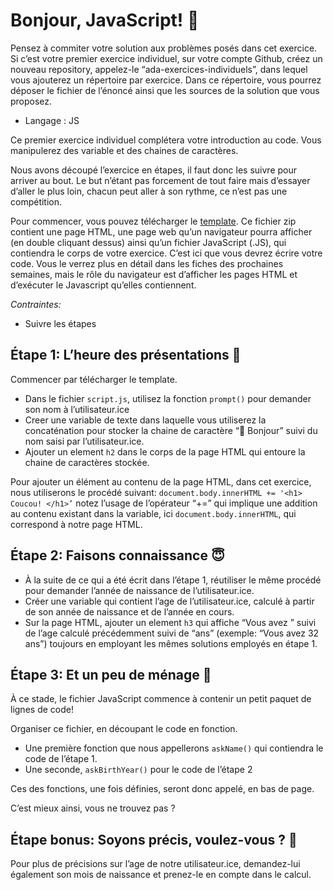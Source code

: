 # Bonjour, JavaScript! 👋

Pensez à commiter votre solution aux problèmes posés dans cet exercice.
Si c’est votre premier exercice individuel, sur votre compte Github, créez un nouveau repository, appelez-le “ada-exercices-individuels”, dans lequel vous ajouterez un répertoire par exercice. Dans ce répertoire, vous pourrez déposer le fichier de l’énoncé ainsi que les sources de la solution que vous proposez.

- Langage : JS


Ce premier exercice individuel complétera votre introduction au code. Vous manipulerez des variable et des chaines de caractères.

Nous avons découpé l’exercice en étapes, il faut donc les suivre pour arriver au bout.
Le but n’étant pas forcement de tout faire mais d’essayer d’aller le plus loin, chacun peut aller à son rythme, ce n’est pas une compétition.

Pour commencer, vous pouvez télécharger le [template](https://github.com/adatechschool/exercices-individuels/raw/master/html_template.zip). Ce fichier zip contient une page HTML, une page web qu’un navigateur pourra afficher (en double cliquant dessus) ainsi qu’un fichier JavaScript (.JS), qui contiendra le corps de votre exercice. C’est ici que vous devrez écrire votre code. Vous le verrez plus en détail dans les fiches des prochaines semaines, mais le rôle du navigateur est d’afficher les pages HTML et d’exécuter le Javascript qu’elles contiennent.

*Contraintes:* 

- Suivre les étapes

## Étape 1: L’heure des présentations 🤝

Commencer par télécharger le template.

- Dans le fichier `script.js`, utilisez la fonction `prompt()` pour demander son nom à l’utilisateur.ice
- Creer une variable de texte dans laquelle vous utiliserez la concaténation pour stocker la chaine de caractère “👋 Bonjour” suivi du nom saisi par l’utilisateur.ice.
- Ajouter un element `h2` dans le corps de la page HTML qui entoure la chaine de caractères stockée.

Pour ajouter un élément au contenu de la page HTML, dans cet exercice, nous utiliserons le procédé suivant:
`document.body.innerHTML += '<h1> Coucou! </h1>’` notez l’usage de l’opérateur “+=” qui implique une addition au contenu existant dans la variable, ici `document.body.innerHTML`, qui correspond à notre page HTML.

## Étape 2: Faisons connaissance 😇

- À la suite de ce qui a été écrit dans l’étape 1, réutiliser le même procédé pour demander l’année de naissance de l’utilisateur.ice.
- Créer une variable qui contient l’age de l’utilisateur.ice, calculé à partir de son année de naissance et de l’année en cours.
- Sur la page HTML, ajouter un element `h3` qui affiche “Vous avez ” suivi de l’age calculé précédemment suivi de “ans” (exemple: “Vous avez 32 ans”) toujours en employant les mêmes solutions employés en étape 1.

## Étape 3: Et un peu de ménage 🧹

À ce stade, le fichier JavaScript commence à contenir un petit paquet de lignes de code!

Organiser ce fichier, en découpant le code en fonction.

- Une première fonction que nous appellerons `askName()` qui contiendra le code de l’étape 1.
- Une seconde, `askBirthYear()` pour le code de l’étape 2

Ces des fonctions, une fois définies, seront donc appelé, en bas de page.

C’est mieux ainsi, vous ne trouvez pas ?

## Étape bonus: Soyons précis, voulez-vous ? 🧐

Pour plus de précisions sur l’age de notre utilisateur.ice, demandez-lui également son mois de naissance et prenez-le en compte dans le calcul.